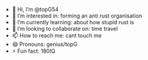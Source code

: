 - 👋 Hi, I’m @topG54
- 👀 I’m interested in: forming an anti rust organisation
- 🌱 I’m currently learning: about how stupid rust is
- 💞️ I’m looking to collaborate on: time travel
- 📫 How to reach me: cant touch me
- 😄 Pronouns: genius/topG
- ⚡ Fun fact: 180IQ

<!---
topG54/topG54 is a ✨ special ✨ repository because its `README.md` (this file) appears on your GitHub profile.
You can click the Preview link to take a look at your changes.
--->
